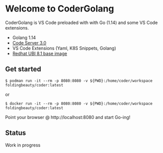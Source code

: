 # Welcome to CoderGolang

CoderGolang is VS Code preloaded with with Go (1.14) and some VS Code extensions.

- Golang 1.14
- [Code Server 3.0](https://github.com/cdr/code-server)
- VS Code Extensions (Yaml, K8S Snippets, Golang)
- [Redhat UBI 8.1 base image](https://access.redhat.com/containers/?tab=overview#/registry.access.redhat.com/ubi8/ubi)

## Get started

`$ podman run -it --rm -p 8080:8080 -v ${PWD}:/home/coder/workspace foldingbeauty/coder:latest`

or

`$ docker run -it --rm -p 8080:8080 -v ${PWD}:/home/coder/workspace foldingbeauty/coder:latest`


Point your browser @ http://localhost:8080 and start Go-ing!

## Status

Work in progress
